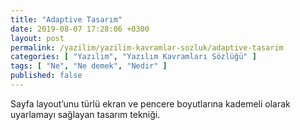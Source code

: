 ```yaml
---
title: "Adaptive Tasarım"
date: 2019-08-07 17:28:06 +0300
layout: post
permalink: /yazilim/yazilim-kavramlar-sozluk/adaptive-tasarim
categories: [ "Yazılım", "Yazılım Kavramları Sözlüğü" ]
tags: [ "Ne", "Ne demek", "Nedir" ]
published: false
---
```


Sayfa layout’unu türlü ekran ve pencere boyutlarına kademeli olarak uyarlamayı sağlayan tasarım tekniği.